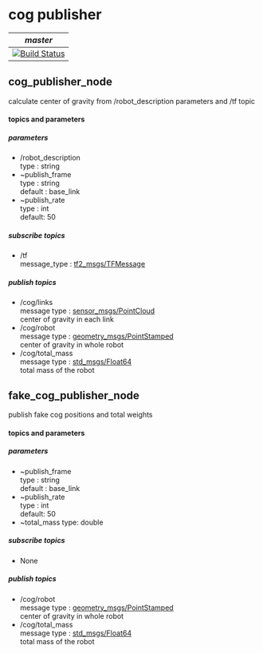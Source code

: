 # cog publisher  

| *master* |
|----------|
|[![Build Status](https://travis-ci.org/OUXT-Polaris/cog_publisher.svg?branch=master)](https://travis-ci.org/OUXT-Polaris/cog_publisher)|

## cog_publisher_node  
calculate center of gravity from /robot_description parameters and /tf topic  

#### topics and parameters  

##### parameters  
- /robot_description  
type : string     
- ~publish_frame  
type : string  
default : base_link   
- ~publish_rate  
type : int  
default: 50  

##### subscribe topics  
- /tf  
message_type :
[tf2_msgs/TFMessage](http://docs.ros.org/jade/api/tf2_msgs/html/msg/TFMessage.html)  

##### publish topics  
- /cog/links  
message type : [sensor_msgs/PointCloud](http://docs.ros.org/api/sensor_msgs/html/msg/PointCloud.html)  
center of gravity in each link
- /cog/robot  
message type :
[geometry_msgs/PointStamped](http://docs.ros.org/jade/api/geometry_msgs/html/msg/PointStamped.html)  
center of gravity in whole robot  
- /cog/total_mass       
message type :
[std_msgs/Float64](http://docs.ros.org/lunar/api/std_msgs/html/msg/Float64.html)  
total mass of the robot   

## fake_cog_publisher_node  
publish fake cog positions and total weights

#### topics and parameters  

##### parameters  
- ~publish_frame  
type : string  
default : base_link   
- ~publish_rate  
type : int  
default: 50  
- ~total_mass
type: double

##### subscribe topics  
- None

##### publish topics  
- /cog/robot  
message type :
[geometry_msgs/PointStamped](http://docs.ros.org/jade/api/geometry_msgs/html/msg/PointStamped.html)  
center of gravity in whole robot  
- /cog/total_mass       
message type :
[std_msgs/Float64](http://docs.ros.org/lunar/api/std_msgs/html/msg/Float64.html)  
total mass of the robot   